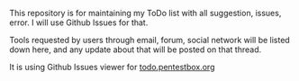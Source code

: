This repository is for maintaining my ToDo list with all suggestion, issues, error. I will use Github Issues for that.

Tools requested by users through email, forum, social network will be listed down here, and any update about that will be posted on that thread.

It is using Github Issues viewer for [todo.pentestbox.org](https://todo.pentestbox.org)
